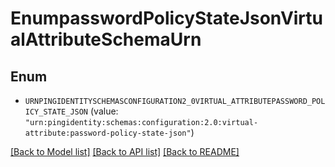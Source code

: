# EnumpasswordPolicyStateJsonVirtualAttributeSchemaUrn

## Enum


* `URNPINGIDENTITYSCHEMASCONFIGURATION2_0VIRTUAL_ATTRIBUTEPASSWORD_POLICY_STATE_JSON` (value: `"urn:pingidentity:schemas:configuration:2.0:virtual-attribute:password-policy-state-json"`)


[[Back to Model list]](../README.md#documentation-for-models) [[Back to API list]](../README.md#documentation-for-api-endpoints) [[Back to README]](../README.md)


